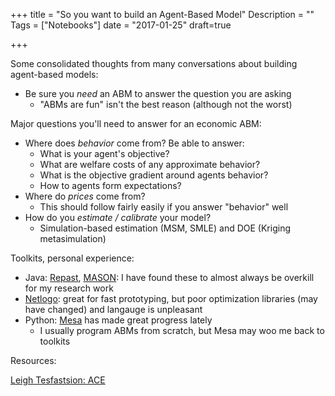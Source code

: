 +++
title = "So you want to build an Agent-Based Model"
Description = ""
Tags = ["Notebooks"]
date = "2017-01-25"
draft=true

+++


Some consolidated thoughts from many conversations about building agent-based models:

- Be sure you *need* an ABM to answer the question you are asking
    - "ABMs are fun" isn't the best reason (although not the worst)

    
Major questions you'll need to answer for an economic ABM:

- Where does *behavior* come from? Be able to answer:
    - What is your agent's objective?
    - What are welfare costs of any approximate behavior?
    - What is the objective gradient around agents behavior? 
    - How to agents form expectations?
- Where do *prices* come from? 
    - This should follow fairly easily if you answer "behavior" well
- How do you *estimate / calibrate* your model?
    - Simulation-based estimation (MSM, SMLE) and DOE (Kriging metasimulation)


Toolkits, personal experience:

- Java: [Repast](https://repast.github.io/), [MASON](http://cs.gmu.edu/~eclab/projects/mason/): I have found these to almost always be overkill for my research work
- [Netlogo](https://ccl.northwestern.edu/netlogo/): great for fast prototyping, but poor optimization libraries (may have changed) and langauge is unpleasant
- Python: [Mesa](https://github.com/projectmesa/mesa) has made great progress lately
   - I usually program ABMs from scratch, but Mesa may woo me back to toolkits 


Resources:

[Leigh Tesfastsion: ACE](http://www2.econ.iastate.edu/tesfatsi/ace.htm)





